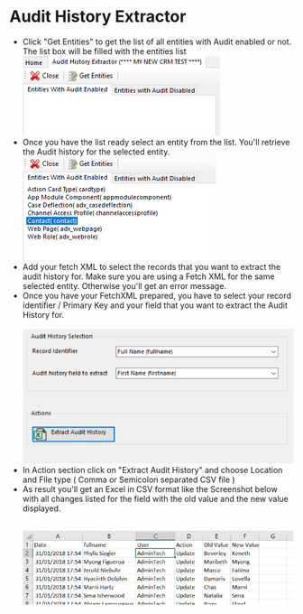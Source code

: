 # Audit History Extractor
<ul>
  <li> Click "Get Entities" to get the list of all entities with Audit enabled or not. The list box will be filled with the entities list 
  <br/><img src="./PictureDocumentation/1.png"/>
  </li>
  <li>Once you have the list ready select an entity from the list. You'll retrieve the Audit history for the selected entity.
   <br/><img src="./PictureDocumentation/2.png"/><br/></li>
   <li>
Add your fetch XML to select the records that you want to extract the audit history for. Make sure you are using a Fetch XML for the same selected entity. Otherwise you'll get an error message.<br/>
  
   <li>Once you have your FetchXML prepared, you have to select your record identifier / Primary Key and your field that you want to extract the Audit History for.<br/>
 <br/><img src="./PictureDocumentation/3.png"/><br/></li>
  </li>
   <li>In Action section click on "Extract Audit History"  and choose Location and File type ( Comma or Semicolon separated CSV file )
  <br/>
  </li>
     <li>As result you'll get an Excel in CSV format like the Screenshot below with all changes listed for the field with the old value and the new value displayed.<br/>
  
  <br/><img src="./PictureDocumentation/4.png"/>
</li>
 
</ul>
